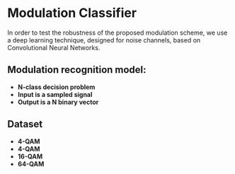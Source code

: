 # Modulation Classifier

In order to test the robustness of the proposed modulation scheme, we use a deep learning technique, designed for noise channels, based on Convolutional Neural Networks.

## Modulation recognition model:

* **N-class decision problem**
* **Input is a sampled signal**
* **Output is a N binary vector**

## Dataset
* **4-QAM**
 * **4-QAM**
 * **16-QAM**
 * **64-QAM**
